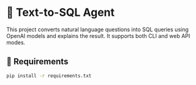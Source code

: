 # 🧠 Text-to-SQL Agent

This project converts natural language questions into SQL queries using OpenAI models and explains the result. It supports both CLI and web API modes.

## 🔧 Requirements

```bash
pip install -r requirements.txt
